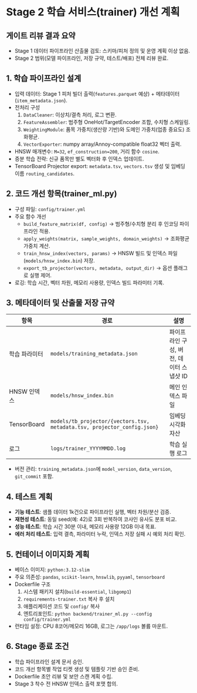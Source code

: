 # Stage 2 학습 서비스(trainer) 개선 계획

## 게이트 리뷰 결과 요약
- Stage 1 데이터 파이프라인 산출물 검토: 스키마/피처 정의 및 운영 계획 이상 없음.
- Stage 2 범위(모델 파이프라인, 저장 규약, 테스트/배포) 전체 리뷰 완료.

## 1. 학습 파이프라인 설계
- 입력 데이터: Stage 1 피처 빌더 출력(`features.parquet` 예상) + 메타데이터(`item_metadata.json`).
- 전처리 구성
  1. `DataCleaner`: 이상치/결측 처리, 로그 변환.
  2. `FeatureAssembler`: 범주형 OneHot/TargetEncoder 조합, 수치형 스케일링.
  3. `WeightingModule`: 품목 가중치(생산량 기반)와 도메인 가중치(업종 중요도) 조화평균.
  4. `VectorExporter`: numpy array/Annoy-compatible float32 벡터 출력.
- HNSW 매개변수: `M=32`, `ef_construction=200`, 거리 함수 `cosine`.
- 증분 학습 전략: 신규 품목만 별도 벡터화 후 인덱스 업데이트.
- TensorBoard Projector export: `metadata.tsv`, `vectors.tsv` 생성 및 임베딩 이름 `routing_candidates`.

## 2. 코드 개선 항목(trainer_ml.py)
- 구성 파일: `config/trainer.yml`
- 주요 함수 개선
  - `build_feature_matrix(df, config)` → 범주형/수치형 분리 후 인코딩 파이프라인 적용.
  - `apply_weights(matrix, sample_weights, domain_weights)` → 조화평균 가중치 계산.
  - `train_hnsw_index(vectors, params)` → HNSW 빌드 및 인덱스 파일(`models/hnsw_index.bin`) 저장.
  - `export_tb_projector(vectors, metadata, output_dir)` → 옵션 플래그로 실행 제어.
- 로깅: 학습 시간, 벡터 차원, 메모리 사용량, 인덱스 빌드 파라미터 기록.

## 3. 메타데이터 및 산출물 저장 규약
| 항목 | 경로 | 설명 |
| --- | --- | --- |
| 학습 파라미터 | `models/training_metadata.json` | 파이프라인 구성, 버전, 데이터 스냅샷 ID |
| HNSW 인덱스 | `models/hnsw_index.bin` | 메인 인덱스 파일 |
| TensorBoard | `models/tb_projector/{vectors.tsv, metadata.tsv, projector_config.json}` | 임베딩 시각화 자산 |
| 로그 | `logs/trainer_YYYYMMDD.log` | 학습 실행 로그 |

- 버전 관리: `training_metadata.json`에 `model_version`, `data_version`, `git_commit` 포함.

## 4. 테스트 계획
- **기능 테스트**: 샘플 데이터 1k건으로 파이프라인 실행, 벡터 차원/분산 검증.
- **재현성 테스트**: 동일 seed(예: 42)로 3회 반복하여 코사인 유사도 분포 비교.
- **성능 테스트**: 학습 시간 30분 이내, 메모리 사용량 12GB 이내 목표.
- **에러 처리 테스트**: 입력 결측, 파라미터 누락, 인덱스 저장 실패 시 예외 처리 확인.

## 5. 컨테이너 이미지화 계획
- 베이스 이미지: `python:3.12-slim`
- 주요 의존성: `pandas`, `scikit-learn`, `hnswlib`, `pyyaml`, `tensorboard`
- Dockerfile 구조
  1. 시스템 패키지 설치(`build-essential`, `libgomp1`)
  2. `requirements-trainer.txt` 복사 후 설치
  3. 애플리케이션 코드 및 `config/` 복사
  4. 엔트리포인트: `python backend/trainer_ml.py --config config/trainer.yml`
- 런타임 설정: CPU 8코어/메모리 16GB, 로그는 `/app/logs` 볼륨 마운트.

## 6. Stage 종료 조건
- 학습 파이프라인 설계 문서 승인.
- 코드 개선 항목별 작업 티켓 생성 및 템플릿 기반 승인 준비.
- Dockerfile 초안 리뷰 및 보안 스캔 계획 수립.
- Stage 3 착수 전 HNSW 인덱스 출력 포맷 합의.

